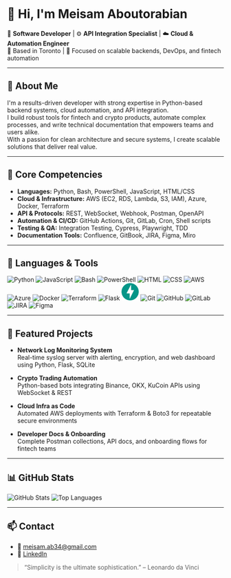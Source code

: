 # 👋 Hi, I'm Meisam Aboutorabian

🚀 **Software Developer** | ⚙️ **API Integration Specialist** | ☁️ **Cloud & Automation Engineer**  
📍 Based in Toronto | 🎯 Focused on scalable backends, DevOps, and fintech automation

---

## 🧠 About Me

I'm a results-driven developer with strong expertise in Python-based backend systems, cloud automation, and API integration.  
I build robust tools for fintech and crypto products, automate complex processes, and write technical documentation that empowers teams and users alike.  
With a passion for clean architecture and secure systems, I create scalable solutions that deliver real value.

---

## 🧰 Core Competencies

- **Languages:** Python, Bash, PowerShell, JavaScript, HTML/CSS  
- **Cloud & Infrastructure:** AWS (EC2, RDS, Lambda, S3, IAM), Azure, Docker, Terraform  
- **API & Protocols:** REST, WebSocket, Webhook, Postman, OpenAPI  
- **Automation & CI/CD:** GitHub Actions, Git, GitLab, Cron, Shell scripts  
- **Testing & QA:** Integration Testing, Cypress, Playwright, TDD  
- **Documentation Tools:** Confluence, GitBook, JIRA, Figma, Miro  

---

## 🧰 Languages & Tools

<p align="left">
  <!-- Languages -->
  <img src="https://cdn.jsdelivr.net/gh/devicons/devicon/icons/python/python-original.svg" height="40" alt="Python" />
  <img src="https://cdn.jsdelivr.net/gh/devicons/devicon/icons/javascript/javascript-original.svg" height="40" alt="JavaScript" />
  <img src="https://cdn.jsdelivr.net/gh/devicons/devicon/icons/bash/bash-original.svg" height="40" alt="Bash" />
  <img src="https://cdn.jsdelivr.net/gh/devicons/devicon/icons/powershell/powershell-original.svg" height="40" alt="PowerShell" />
  <img src="https://cdn.jsdelivr.net/gh/devicons/devicon/icons/html5/html5-original.svg" height="40" alt="HTML" />
  <img src="https://cdn.jsdelivr.net/gh/devicons/devicon/icons/css3/css3-original.svg" height="40" alt="CSS" />

  <!-- Cloud & Infra -->
  <img src="https://cdn.jsdelivr.net/gh/devicons/devicon/icons/amazonwebservices/amazonwebservices-original-wordmark.svg" height="40" alt="AWS" />
  <img src="https://cdn.jsdelivr.net/gh/devicons/devicon/icons/azure/azure-original.svg" height="40" alt="Azure" />
  <img src="https://cdn.jsdelivr.net/gh/devicons/devicon/icons/docker/docker-original.svg" height="40" alt="Docker" />
  <img src="https://cdn.jsdelivr.net/gh/devicons/devicon/icons/terraform/terraform-original.svg" height="40" alt="Terraform" />

  <!-- Backend Frameworks -->
  <img src="https://cdn.jsdelivr.net/gh/devicons/devicon/icons/flask/flask-original-wordmark.svg" height="40" alt="Flask" />
  <img src="https://raw.githubusercontent.com/devicons/devicon/master/icons/fastapi/fastapi-original.svg" height="40" alt="FastAPI" />

  <!-- VCS & CI/CD -->
  <img src="https://cdn.jsdelivr.net/gh/devicons/devicon/icons/git/git-original.svg" height="40" alt="Git" />
  <img src="https://cdn.jsdelivr.net/gh/devicons/devicon/icons/github/github-original.svg" height="40" alt="GitHub" />
  <img src="https://cdn.jsdelivr.net/gh/devicons/devicon/icons/gitlab/gitlab-original.svg" height="40" alt="GitLab" />

  <!-- Documentation & Design -->
  <img src="https://cdn.jsdelivr.net/gh/devicons/devicon/icons/jira/jira-original-wordmark.svg" height="40" alt="JIRA" />
  <img src="https://cdn.jsdelivr.net/gh/devicons/devicon/icons/figma/figma-original.svg" height="40" alt="Figma" />
</p>

---

## 📁 Featured Projects

- **Network Log Monitoring System**  
  Real-time syslog server with alerting, encryption, and web dashboard using Python, Flask, SQLite

- **Crypto Trading Automation**  
  Python-based bots integrating Binance, OKX, KuCoin APIs using WebSocket & REST

- **Cloud Infra as Code**  
  Automated AWS deployments with Terraform & Boto3 for repeatable secure environments

- **Developer Docs & Onboarding**  
  Complete Postman collections, API docs, and onboarding flows for fintech teams

---

## 📊 GitHub Stats

![GitHub Stats](https://github-readme-stats.vercel.app/api?username=meisamab&show_icons=true&theme=github_dark&count_private=true)
![Top Languages](https://github-readme-stats.vercel.app/api/top-langs/?username=meisamab&layout=compact&theme=github_dark)

---

## 📫 Contact

- 📧 meisam.ab34@gmail.com  
- 🔗 [LinkedIn](https://www.linkedin.com/in/meisamab)

> “Simplicity is the ultimate sophistication.” – Leonardo da Vinci
